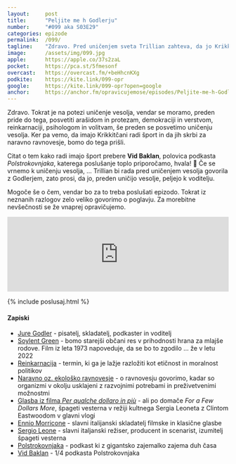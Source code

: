 ```yaml
---
layout: 	post
title:  	"Peljite me h Godlerju"
number: 	"#099 aka S03E29"
categories:	epizode
permalink:	/099/
tagline: 	"Zdravo. Pred uničenjem sveta Trillian zahteva, da jo Krikkitčani odpeljejo h Godlerju. Citat prebere Vid Baklan."
image:		/assets/img/099.jpg
apple:		https://apple.co/37s2zaL
pocket:		https://pca.st/5fmesonf
overcast:	https://overcast.fm/+beHhcnKXg
podkite:	https://kite.link/099-opr
google:		https://kite.link/099-opr?open=google
anchor:		https://anchor.fm/opravicujemose/episodes/Peljite-me-h-Godlerju-e1ha4pp
---
```


Zdravo. Tokrat je na potezi uničenje vesolja, vendar se moramo, preden pride do tega, posvetiti arašidom in protezam, demokraciji in verstvom, reinkarnaciji, psihologom in volitvam, še preden se posvetimo uničenju vesolja. Ker pa vemo, da imajo Krikkitčani radi šport in da jih skrbi za naravno ravnovesje, bomo do tega prišli. 

Citat o tem kako radi imajo šport prebere **Vid Baklan**, polovica podkasta _Polstrokovnjaka_, katerega poslušanje toplo priporočamo, hvala! 🙏 Če se vrnemo k uničenju vesolja, ... Trillian bi rada pred uničenjem vesolja govorila z Godlerjem, zato prosi, da jo, preden uničijo vesolje, peljejo k voditelju. 

Mogoče še o čem, vendar bo za to treba poslušati epizodo. Tokrat iz neznanih razlogov zelo veliko govorimo o poglavju. Za morebitne nevšečnosti se že vnaprej opravičujemo. 

<iframe src="https://www.listennotes.com/podcasts/opravičujemo-se-za/peljite-me-h-godlerju-eyzIJ9T8BvK/embed/" height="170px" width="100%" style="width: 1px; min-width: 100%;" loading="lazy" frameborder="0" scrolling="no"></iframe>

{% include poslusaj.html %}

<!--break-->

#### Zapiski

- [Jure Godler](https://www.instagram.com/godler/) - pisatelj, skladatelj, podkaster in voditelj 
- [Soylent Green](https://en.wikipedia.org/wiki/Soylent_Green) - bomo starejši občani res v prihodnosti hrana za mlajše rodove. Film iz leta 1973 napoveduje, da se bo to zgodilo ... že v letu 2022
- [Reinkarnacija](https://sl.wikipedia.org/wiki/Reinkarnacija) - termin, ki ga je lažje razložiti kot etičnost in moralnost politikov
- [Naravno oz. ekološko ravnovesje](https://sl.wikipedia.org/wiki/Ekolo%C5%A1ko_ravnovesje) - o ravnovesju govorimo, kadar so organizmi v okolju usklajeni z razvojnimi potrebami in preživetvenimi možnostmi
- [Glasba iz filma _Per qualche dollaro in più_](https://www.youtube.com/watch?v=Arl988QXlYQ) - ali po domače _For a Few Dollars More_, špageti vesterna v režiji kultnega Sergia Leoneta z Clintom Eastwoodom v glavni vlogi
- [Ennio Morricone](https://en.wikipedia.org/wiki/Ennio_Morricone) - slavni italijanski skladatelj filmske in klasične glasbe
- [Sergio Leone](https://en.wikipedia.org/wiki/Sergio_Leone) - slavni italjanski režiser, producent in scenarist, izumitelj špageti vesterna
- [Polstrokovnjaka](http://polstrokovnjaka.si/) - podkast ki z gigantsko zajemalko zajema duh časa
- [Vid Baklan](https://www.instagram.com/vidbaklan/) - 1/4 podkasta Polstrokovnjaka